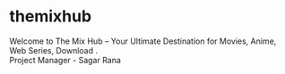 # themixhub
Welcome to The Mix Hub – Your Ultimate Destination for Movies, Anime, Web Series, Download .
<br>
Project Manager - Sagar Rana
